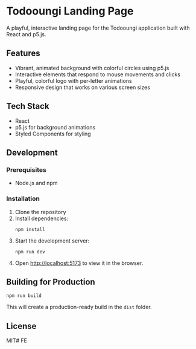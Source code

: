 # Todooungi Landing Page

A playful, interactive landing page for the Todooungi application built with React and p5.js.

## Features

- Vibrant, animated background with colorful circles using p5.js
- Interactive elements that respond to mouse movements and clicks
- Playful, colorful logo with per-letter animations
- Responsive design that works on various screen sizes

## Tech Stack

- React
- p5.js for background animations
- Styled Components for styling

## Development

### Prerequisites

- Node.js and npm

### Installation

1. Clone the repository
2. Install dependencies:
   ```
   npm install
   ```
3. Start the development server:
   ```
   npm run dev
   ```
4. Open [http://localhost:5173](http://localhost:5173) to view it in the browser.

## Building for Production

```
npm run build
```

This will create a production-ready build in the `dist` folder.

## License

MIT# FE
